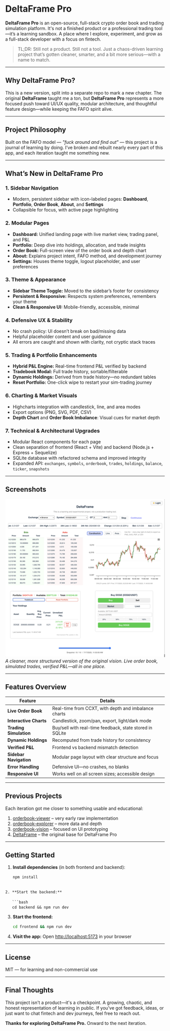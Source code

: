 # DeltaFrame Pro

**DeltaFrame Pro** is an open-source, full-stack crypto order book and trading simulation platform. It's not a finished product or a professional trading tool—it’s a learning sandbox. A place where I explore, experiment, and grow as a full-stack developer with a focus on fintech.

> TL;DR: Still not a product. Still not a tool. Just a chaos-driven learning project that’s gotten cleaner, smarter, and a bit more serious—with a name to match.

---

## Why DeltaFrame Pro?

This is a new version, split into a separate repo to mark a new chapter. The original **DeltaFrame** taught me a ton, but **DeltaFrame Pro** represents a more focused push toward UI/UX quality, modular architecture, and thoughtful feature design—while keeping the FAFO spirit alive.

---

## Project Philosophy

Built on the FAFO model — _"fuck around and find out"_ — this project is a journal of learning by doing. I’ve broken and rebuilt nearly every part of this app, and each iteration taught me something new.

---

## What’s New in DeltaFrame Pro

### 1. Sidebar Navigation
- Modern, persistent sidebar with icon-labeled pages: **Dashboard**, **Portfolio**, **Order Book**, **About**, and **Settings**
- Collapsible for focus, with active page highlighting

### 2. Modular Pages
- **Dashboard:** Unified landing page with live market view, trading panel, and P&L
- **Portfolio:** Deep dive into holdings, allocation, and trade insights
- **Order Book:** Full-screen view of the order book and depth chart
- **About:** Explains project intent, FAFO method, and development journey
- **Settings:** Houses theme toggle, logout placeholder, and user preferences

### 3. Theme & Appearance
- **Sidebar Theme Toggle:** Moved to the sidebar’s footer for consistency
- **Persistent & Responsive:** Respects system preferences, remembers your theme
- **Clean & Responsive UI:** Mobile-friendly, accessible, minimal

### 4. Defensive UX & Stability
- No crash policy: UI doesn’t break on bad/missing data
- Helpful placeholder content and user guidance
- All errors are caught and shown with clarity, not cryptic stack traces

### 5. Trading & Portfolio Enhancements
- **Hybrid P&L Engine:** Real-time frontend P&L verified by backend
- **Tradebook Modal:** Full trade history, sortable/filterable
- **Dynamic Holdings:** Derived from trade history—no redundant tables
- **Reset Portfolio:** One-click wipe to restart your sim-trading journey

### 6. Charting & Market Visuals
- Highcharts integration with candlestick, line, and area modes
- Export options (PNG, SVG, PDF, CSV)
- **Depth Chart** and **Order Book Imbalance**: Visual cues for market depth

### 7. Technical & Architectural Upgrades
- Modular React components for each page
- Clean separation of frontend (React + Vite) and backend (Node.js + Express + Sequelize)
- SQLite database with refactored schema and improved integrity
- Expanded API: `exchanges`, `symbols`, `orderbook`, `trades`, `holdings`, `balance`, `ticker`, `snapshots`

---

## Screenshots

![DeltaFrame Pro Screenshot](frontend/src/assets/img.png)
*A cleaner, more structured version of the original vision. Live order book, simulated trades, verified P&L—all in one place.*

---

## Features Overview

| Feature                | Details                                                                 |
|------------------------|-------------------------------------------------------------------------|
| **Live Order Book**     | Real-time from CCXT, with depth and imbalance charts                   |
| **Interactive Charts**  | Candlestick, zoom/pan, export, light/dark mode                         |
| **Trading Simulation**  | Buy/sell with real-time feedback, state stored in SQLite               |
| **Dynamic Holdings**    | Recomputed from trade history for consistency                          |
| **Verified P&L**        | Frontend vs backend mismatch detection                                 |
| **Sidebar Navigation**  | Modular page layout with clear structure and focus                     |
| **Error Handling**      | Defensive UI—no crashes, no blanks                                     |
| **Responsive UI**       | Works well on all screen sizes; accessible design                      |

---

## Previous Projects

Each iteration got me closer to something usable and educational:

1. [orderbook-viewer](https://github.com/vedang-patil-23/orderbook-viewer) – very early raw implementation
2. [orderbook-explorer](https://github.com/vedang-patil-23/orderbook-explorer) – more data and depth
3. [orderbook-vision](https://github.com/vedang-patil-23/orderbook-vision) – focused on UI prototyping
4. [DeltaFrame](https://github.com/vedang-patil-23/DeltaFrame) – the original base for DeltaFrame Pro

---

## Getting Started

1. **Install dependencies** (in both frontend and backend):
   ```bash
   npm install
```

2. **Start the backend:**

   ```bash
   cd backend && npm run dev
   ```

3. **Start the frontend:**

   ```bash
   cd frontend && npm run dev
   ```

4. **Visit the app:**
   Open [http://localhost:5173](http://localhost:5173) in your browser

---

## License

MIT — for learning and non-commercial use

---

## Final Thoughts

This project isn't a product—it's a checkpoint. A growing, chaotic, and honest representation of learning in public. If you’ve got feedback, ideas, or just want to chat fintech and dev journeys, feel free to reach out.

**Thanks for exploring DeltaFrame Pro.** Onward to the next iteration. 